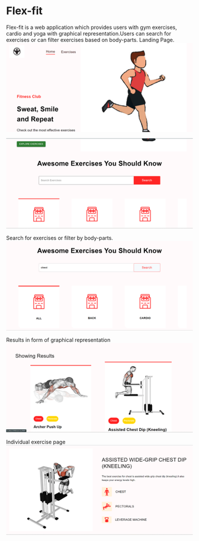# Flex-fit

 Flex-fit is a web application which provides users with gym exercises, cardio and yoga with graphical representation.Users can search for exercises or can filter exercises based on body-parts.
 Landing Page.
 ![Image 1](https://github.com/piyushpatil4270/Fit-life/blob/master/client/src/assets/Screenshot%20(9)%20-%20Copy.png) 
 
 ![Image 3](https://github.com/piyushpatil4270/Fit-life/blob/master/client/src/assets/Screenshot%20(10)%20-%20Copy.png)

  
 Search for exercises or filter by body-parts.
 ![Image 4](https://github.com/piyushpatil4270/Fit-life/blob/master/client/src/assets/Screenshot%20(11)%20-%20Copy.png) 

 Results in form of graphical representation
 ![Image 5](https://github.com/piyushpatil4270/Fit-life/blob/master/client/src/assets/Screenshot%20(12)%20-%20Copy.png) 
 
 Individual exercise page
 ![Image 6](https://github.com/piyushpatil4270/Fit-life/blob/master/client/src/assets/Screenshot%20(14)%20-%20Copy.png) 
